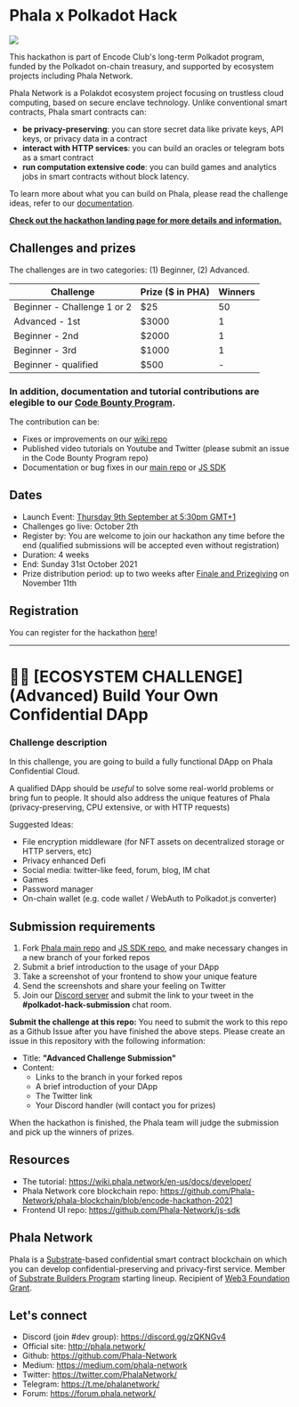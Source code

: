 # Phala x Polkadot Hack

![](https://miro.medium.com/max/1400/1*jGlQlTIwoDBLYmN83Kzrzw.jpeg)

This hackathon is part of Encode Club's long-term Polkadot program, funded by the Polkadot on-chain treasury, and supported by ecosystem projects including Phala Network.

Phala Network is a Polakdot ecosystem project focusing on trustless cloud computing, based on secure enclave technology. Unlike conventional smart contracts, Phala smart contracts can:

- **be privacy-preserving**: you can store secret data like private keys, API keys, or privacy data in a contract
- **interact with HTTP services**: you can build an oracles or telegram bots as a smart contract
- **run computation extensive code**: you can build games and analytics jobs in smart contracts without block latency.

To learn more about what you can build on Phala, please read the challenge ideas, refer to our [documentation](https://wiki.phala.network/en-us/docs/developer/).
<!-- and don't forget to join our workshop ==LINK, DATE==. -->

**[Check out the hackathon landing page for more details and information.](https://github.com/Phala-Network/Encode-Hackathon-2021)**

## Challenges and prizes

The challenges are in two categories: (1) Beginner, (2) Advanced.

| Challenge | Prize ($ in PHA) | Winners  |
|---|---|---|
| Beginner - Challenge 1 or 2  | $25 | 50 |
| Advanced - 1st  | $3000 | 1 |
| Beginner - 2nd  | $2000 | 1 |
| Beginner - 3rd  | $1000 | 1 |
| Beginner - qualified  | $500 | - |

### **In addition, documentation and tutorial contributions are elegible to our [Code Bounty Program](https://github.com/Phala-Network/bounty-program).**

The contribution can be:

- Fixes or improvements on our [wiki repo](https://github.com/Phala-Network/phala-wiki)
- Published video tutorials on Youtube and Twitter (please submit an issue in the Code Bounty Program repo)
- Documentation or bug fixes in our [main repo](https://github.com/Phala-Network/phala-blockchain) or [JS SDK](https://github.com/Phala-Network/js-sdk)

## Dates

- Launch Event: [Thursday 9th September at 5:30pm GMT+1](https://www.eventbrite.co.uk/e/polkadot-hack-launch-event-tickets-164838330885?aff=ebdsoporgprofile)
- Challenges go live: October 2th
- Register by: You are welcome to join our hackathon any time before the end (qualified submissions will be accepted even without registration)
- Duration: 4 weeks
- End: Sunday 31st October 2021
- Prize distribution period: up to two weeks after [Finale and Prizegiving](https://www.eventbrite.co.uk/e/polkadot-hack-finale-tickets-169310717915?aff=ebdsoporgprofile) on November 11th

## Registration

You can register for the hackathon [here](https://www.encode.club/polkadot-club-hackathon/#form)!

------------------------------------------------------------------------------------------

# 🧑‍💻 [ECOSYSTEM CHALLENGE] (**Advanced**) Build Your Own Confidential DApp

### Challenge description

In this challenge, you are going to build a fully functional DApp on Phala Confidential Cloud.

A qualified DApp should be _useful_ to solve some real-world problems or bring fun to people. It should also address the unique features of Phala (privacy-preserving, CPU extensive, or with HTTP requests)

Suggested Ideas:

- File encryption middleware (for NFT assets on decentralized storage or HTTP servers, etc)
- Privacy enhanced Defi
- Social media: twitter-like feed, forum, blog, IM chat
- Games
- Password manager
- On-chain wallet (e.g. code wallet / WebAuth to Polkadot.js converter)

## Submission requirements

1. Fork [Phala main repo](https://github.com/Phala-Network/phala-blockchain) and [JS SDK repo](https://github.com/Phala-Network/js-sdk), and make necessary changes in a new branch of your forked repos
2. Submit a brief introduction to the usage of your DApp
3. Take a screenshot of your frontend to show your unique feature
4. Send the screenshots and share your feeling on Twitter
5. Join our [Discord server](https://discord.gg/zQKNGv4) and submit the link to your tweet in the **#polkadot-hack-submission** chat room.

**Submit the challenge at this repo:** You need to submit the work to this repo as a Github Issue after you have finished the above steps. Please create an issue in this repository with the following information:

- Title: **"Advanced Challenge Submission"**
- Content:
    - Links to the branch in your forked repos
    - A brief introduction of your DApp
    - The Twitter link
    - Your Discord handler (will contact you for prizes)

When the hackathon is finished, the Phala team will judge the submission and pick up the winners of prizes.

## Resources

- The tutorial: <https://wiki.phala.network/en-us/docs/developer/>
- Phala Network core blockchain repo: <https://github.com/Phala-Network/phala-blockchain/blob/encode-hackathon-2021>
- Frontend UI repo: <https://github.com/Phala-Network/js-sdk>

## Phala Network

Phala is a [Substrate](https://www.substrate.io/)-based confidential smart contract blockchain on which you can develop confidential-preserving and privacy-first service. Member of [Substrate Builders Program](https://www.substrate.io/builders-program/) starting lineup. Recipient of [Web3 Foundation Grant](https://web3.foundation/).


## Let's connect

- Discord (join #dev group): https://discord.gg/zQKNGv4
- Official site: http://phala.network/
- Github: https://github.com/Phala-Network
- Medium: https://medium.com/phala-network
- Twitter: https://twitter.com/PhalaNetwork/
- Telegram: https://t.me/phalanetwork/
- Forum: https://forum.phala.network/
<!-- - WeChat (CN): https://mp.weixin.qq.com/s/tyJsQIXsFh2sSpCsv1hY0Q -->
